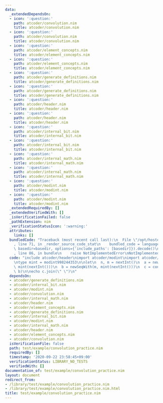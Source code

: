 ```yaml
---
data:
  _extendedDependsOn:
  - icon: ':question:'
    path: atcoder/convolution.nim
    title: atcoder/convolution.nim
  - icon: ':question:'
    path: atcoder/convolution.nim
    title: atcoder/convolution.nim
  - icon: ':question:'
    path: atcoder/element_concepts.nim
    title: atcoder/element_concepts.nim
  - icon: ':question:'
    path: atcoder/element_concepts.nim
    title: atcoder/element_concepts.nim
  - icon: ':question:'
    path: atcoder/generate_definitions.nim
    title: atcoder/generate_definitions.nim
  - icon: ':question:'
    path: atcoder/generate_definitions.nim
    title: atcoder/generate_definitions.nim
  - icon: ':question:'
    path: atcoder/header.nim
    title: atcoder/header.nim
  - icon: ':question:'
    path: atcoder/header.nim
    title: atcoder/header.nim
  - icon: ':question:'
    path: atcoder/internal_bit.nim
    title: atcoder/internal_bit.nim
  - icon: ':question:'
    path: atcoder/internal_bit.nim
    title: atcoder/internal_bit.nim
  - icon: ':question:'
    path: atcoder/internal_math.nim
    title: atcoder/internal_math.nim
  - icon: ':question:'
    path: atcoder/internal_math.nim
    title: atcoder/internal_math.nim
  - icon: ':question:'
    path: atcoder/modint.nim
    title: atcoder/modint.nim
  - icon: ':question:'
    path: atcoder/modint.nim
    title: atcoder/modint.nim
  _extendedRequiredBy: []
  _extendedVerifiedWith: []
  _isVerificationFailed: false
  _pathExtension: nim
  _verificationStatusIcon: ':warning:'
  attributes:
    links: []
  bundledCode: "Traceback (most recent call last):\n  File \"/opt/hostedtoolcache/Python/3.9.6/x64/lib/python3.9/site-packages/onlinejudge_verify/documentation/build.py\"\
    , line 71, in _render_source_code_stat\n    bundled_code = language.bundle(stat.path,\
    \ basedir=basedir, options={'include_paths': [basedir]}).decode()\n  File \"/opt/hostedtoolcache/Python/3.9.6/x64/lib/python3.9/site-packages/onlinejudge_verify/languages/nim.py\"\
    , line 86, in bundle\n    raise NotImplementedError\nNotImplementedError\n"
  code: "include atcoder/header\nimport atcoder/modint\nimport atcoder/convolution\n\
    \ntype mint = modint998244353\n\nlet\n  n, m = nextInt()\n  a = newSeqWith(n,\
    \ mint(nextInt()))\n  b = newSeqWith(m, mint(nextInt()))\n  c = convolution(a,\
    \ b)\n\necho c.join(\" \")\n"
  dependsOn:
  - atcoder/generate_definitions.nim
  - atcoder/internal_bit.nim
  - atcoder/modint.nim
  - atcoder/convolution.nim
  - atcoder/internal_math.nim
  - atcoder/header.nim
  - atcoder/element_concepts.nim
  - atcoder/generate_definitions.nim
  - atcoder/internal_bit.nim
  - atcoder/modint.nim
  - atcoder/internal_math.nim
  - atcoder/header.nim
  - atcoder/element_concepts.nim
  - atcoder/convolution.nim
  isVerificationFile: false
  path: test/example/convolution_practice.nim
  requiredBy: []
  timestamp: '2020-09-22 23:58:45+09:00'
  verificationStatus: LIBRARY_NO_TESTS
  verifiedWith: []
documentation_of: test/example/convolution_practice.nim
layout: document
redirect_from:
- /library/test/example/convolution_practice.nim
- /library/test/example/convolution_practice.nim.html
title: test/example/convolution_practice.nim
---
```


